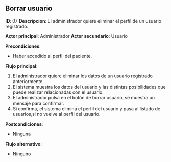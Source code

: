 ## Borrar usuario
**ID**: 07
**Descripción**: El administrador quiere eliminar el perfil de un usuario registrado.

**Actor principal**: Administrador
**Actor secundario**: Usuario

**Precondiciones**:
* Haber accedido al perfil del paciente.

**Flujo principal**:
1. El administrador quiere eliminar los datos de un usuario registrado anteriormente.
1. El sistema muestra los datos del usuario y las distintas posibilidades que puede realizar relacionadas con el usuario.
1. El administrador pulsa en el botón de borrar usuario, se muestra un mensaje para confirmar.
1. Si confirma, el sistema elimina el perfil del usuario y pasa al listado de usuarios,si no vuelve al perfil del usuario.

**Postcondiciones**: 
* Ninguna

**Flujo alternativo**:
* Ninguno
